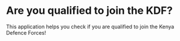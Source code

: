 # Are you qualified to join the KDF?
This application helps you check if you are qualified to join the Kenya Defence Forces!
